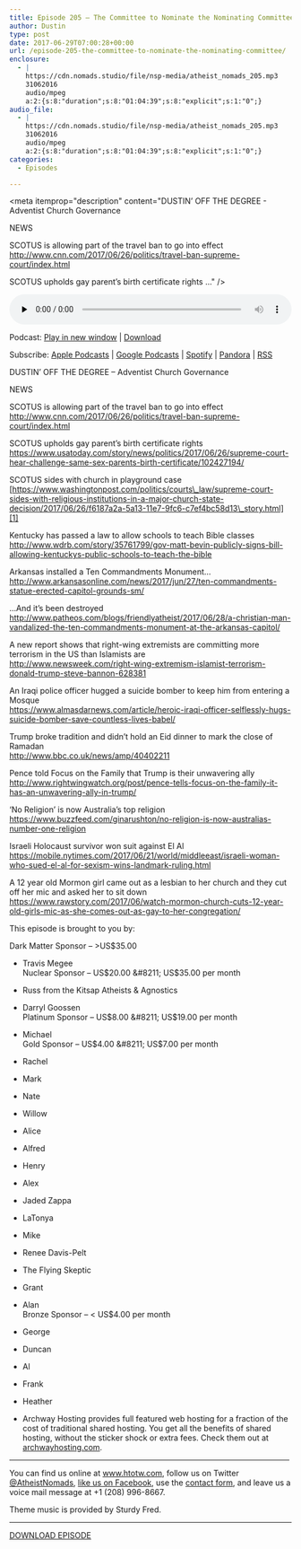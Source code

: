```yaml
---
title: ﻿Episode 205 – The Committee to Nominate the Nominating Committee
author: Dustin
type: post
date: 2017-06-29T07:00:28+00:00
url: /﻿episode-205-the-committee-to-nominate-the-nominating-committee/
enclosure:
  - |
    https://cdn.nomads.studio/file/nsp-media/atheist_nomads_205.mp3
    31062016
    audio/mpeg
    a:2:{s:8:"duration";s:8:"01:04:39";s:8:"explicit";s:1:"0";}
audio_file:
  - |
    https://cdn.nomads.studio/file/nsp-media/atheist_nomads_205.mp3
    31062016
    audio/mpeg
    a:2:{s:8:"duration";s:8:"01:04:39";s:8:"explicit";s:1:"0";}
categories:
  - Episodes

---
```

<div itemscope itemtype="http://schema.org/AudioObject">
  <meta itemprop="name" content="﻿Episode 205 &#8211; The Committee to Nominate the Nominating Committee" />
  
  <meta itemprop="uploadDate" content="2017-06-29T01:00:28-06:00" />
  
  <meta itemprop="encodingFormat" content="audio/mpeg" />
  
  <meta itemprop="duration" content="PT1H04M39S" />
  
  <meta itemprop="description" content="DUSTIN’ OFF THE DEGREE - Adventist Church Governance

NEWS

SCOTUS is allowing part of the travel ban to go into effect
http://www.cnn.com/2017/06/26/politics/travel-ban-supreme-court/index.html

SCOTUS upholds gay parent’s birth certificate rights
 ..." />
  
  <meta itemprop="contentUrl" content="https://dts.podtrac.com/redirect.mp3/cdn.nomads.studio/file/nsp-media/atheist_nomads_205.mp3" />
  
  <meta itemprop="contentSize" content="29.6" />
  </p> 
  
  <div class="powerpress_player" id="powerpress_player_8468">
    <audio class="wp-audio-shortcode" id="audio-1569-212" preload="none" style="width: 100%;" controls="controls"><source type="audio/mpeg" src="https://dts.podtrac.com/redirect.mp3/cdn.nomads.studio/file/nsp-media/atheist_nomads_205.mp3?_=212" /><a href="https://dts.podtrac.com/redirect.mp3/cdn.nomads.studio/file/nsp-media/atheist_nomads_205.mp3">https://dts.podtrac.com/redirect.mp3/cdn.nomads.studio/file/nsp-media/atheist_nomads_205.mp3</a></audio>
  </div>
</div>

<p class="powerpress_links powerpress_links_mp3">
  Podcast: <a href="https://dts.podtrac.com/redirect.mp3/cdn.nomads.studio/file/nsp-media/atheist_nomads_205.mp3" class="powerpress_link_pinw" target="_blank" title="Play in new window" onclick="return powerpress_pinw('https://htotw.com/?powerpress_pinw=1569-podcast');" rel="nofollow">Play in new window</a> | <a href="https://dts.podtrac.com/redirect.mp3/cdn.nomads.studio/file/nsp-media/atheist_nomads_205.mp3" class="powerpress_link_d" title="Download" rel="nofollow" download="atheist_nomads_205.mp3">Download</a>
</p>

<p class="powerpress_links powerpress_subscribe_links">
  Subscribe: <a href="https://podcasts.apple.com/us/podcast/humanists-take-on-the-world/id530050098?mt=2&ls=1" class="powerpress_link_subscribe powerpress_link_subscribe_itunes" target="_blank" title="Subscribe on Apple Podcasts" rel="nofollow">Apple Podcasts</a> | <a href="https://www.google.com/podcasts?feed=aHR0cDovL2F0aGVpc3Rub21hZHMubGlic3luLmNvbS9yc3M%3D" class="powerpress_link_subscribe powerpress_link_subscribe_googleplay" target="_blank" title="Subscribe on Google Podcasts" rel="nofollow">Google Podcasts</a> | <a href="https://open.spotify.com/show/3LzK2xZGike6Tc1GEMtMbr?si=LieN9SNuTpq96smuaUsH8A" class="powerpress_link_subscribe powerpress_link_subscribe_spotify" target="_blank" title="Subscribe on Spotify" rel="nofollow">Spotify</a> | <a href="https://www.pandora.com/podcast/atheist-nomads/PC:10122?corr=62071012&part=ug" class="powerpress_link_subscribe powerpress_link_subscribe_pandora" target="_blank" title="Subscribe on Pandora" rel="nofollow">Pandora</a> | <a href="https://htotw.com/feed/podcast/" class="powerpress_link_subscribe powerpress_link_subscribe_rss" target="_blank" title="Subscribe via RSS" rel="nofollow">RSS</a>
</p>

DUSTIN’ OFF THE DEGREE &#8211; Adventist Church Governance

NEWS

SCOTUS is allowing part of the travel ban to go into effect  
<http://www.cnn.com/2017/06/26/politics/travel-ban-supreme-court/index.html>

SCOTUS upholds gay parent’s birth certificate rights  
 <https://www.usatoday.com/story/news/politics/2017/06/26/supreme-court-hear-challenge-same-sex-parents-birth-certificate/102427194/>

SCOTUS sides with church in playground case  
 [https://www.washingtonpost.com/politics/courts\_law/supreme-court-sides-with-religious-institutions-in-a-major-church-state-decision/2017/06/26/f6187a2a-5a13-11e7-9fc6-c7ef4bc58d13\_story.html][1]

Kentucky has passed a law to allow schools to teach Bible classes  
 <http://www.wdrb.com/story/35761799/gov-matt-bevin-publicly-signs-bill-allowing-kentuckys-public-schools-to-teach-the-bible>

Arkansas installed a Ten Commandments Monument…  
 <http://www.arkansasonline.com/news/2017/jun/27/ten-commandments-statue-erected-capitol-grounds-sm/>

&#8230;And it’s been destroyed  
 <http://www.patheos.com/blogs/friendlyatheist/2017/06/28/a-christian-man-vandalized-the-ten-commandments-monument-at-the-arkansas-capitol/>

A new report shows that right-wing extremists are committing more terrorism in the US than Islamists are  
 <http://www.newsweek.com/right-wing-extremism-islamist-terrorism-donald-trump-steve-bannon-628381>

An Iraqi police officer hugged a suicide bomber to keep him from entering a Mosque  
 <https://www.almasdarnews.com/article/heroic-iraqi-officer-selflessly-hugs-suicide-bomber-save-countless-lives-babel/>

Trump broke tradition and didn’t hold an Eid dinner to mark the close of Ramadan  
 <http://www.bbc.co.uk/news/amp/40402211>

Pence told Focus on the Family that Trump is their unwavering ally  
 <http://www.rightwingwatch.org/post/pence-tells-focus-on-the-family-it-has-an-unwavering-ally-in-trump/>

‘No Religion’ is now Australia’s top religion  
 <https://www.buzzfeed.com/ginarushton/no-religion-is-now-australias-number-one-religion>

Israeli Holocaust survivor won suit against El Al  
 <https://mobile.nytimes.com/2017/06/21/world/middleeast/israeli-woman-who-sued-el-al-for-sexism-wins-landmark-ruling.html>

A 12 year old Mormon girl came out as a lesbian to her church and they cut off her mic and asked her to sit down  
 <https://www.rawstory.com/2017/06/watch-mormon-church-cuts-12-year-old-girls-mic-as-she-comes-out-as-gay-to-her-congregation/>

This episode is brought to you by:

Dark Matter Sponsor &#8211; >US$35.00  
* Travis Megee  
Nuclear Sponsor &#8211; US$20.00 &#8211; US$35.00 per month  
* Russ from the Kitsap Atheists & Agnostics  
* Darryl Goossen  
Platinum Sponsor &#8211; US$8.00 &#8211; US$19.00 per month  
* Michael  
Gold Sponsor &#8211; US$4.00 &#8211; US$7.00 per month  
* Rachel  
* Mark  
* Nate  
* Willow  
* Alice  
* Alfred  
* Henry  
* Alex  
* Jaded Zappa  
* LaTonya  
* Mike  
* Renee Davis-Pelt  
* The Flying Skeptic  
* Grant  
* Alan  
Bronze Sponsor &#8211; < US$4.00 per month  
* George  
* Duncan  
* Al  
* Frank  
* Heather

* Archway Hosting provides full featured web hosting for a fraction of the cost of traditional shared hosting. You get all the benefits of shared hosting, without the sticker shock or extra fees. Check them out at <a href="http://archwayhosting.com/" target="_blank" rel="noopener noreferrer">archwayhosting.com</a>.

<hr width="500" />

You can find us online at <a href="https://www.htotw.com/" target="_blank" rel="noopener noreferrer">www.htotw.com</a>, follow us on Twitter <a href="https://htotw.com/twitter" target="_blank" rel="noopener noreferrer">@AtheistNomads</a>, <a href="https://htotw.com/facebook" target="_blank" rel="noopener noreferrer">like us on Facebook</a>, use the [contact form](https://htotw.com/contact), and leave us a voice mail message at +1 (208) 996-8667.

Theme music is provided by Sturdy Fred.

<hr width="”500”" />

[DOWNLOAD EPISODE][2]

 [1]: https://www.washingtonpost.com/politics/courts_law/supreme-court-sides-with-religious-institutions-in-a-major-church-state-decision/2017/06/26/f6187a2a-5a13-11e7-9fc6-c7ef4bc58d13_story.html
 [2]: https://dts.podtrac.com/redirect.mp3/cdn.nomads.studio/file/nsp-media/atheist_nomads_205.mp3